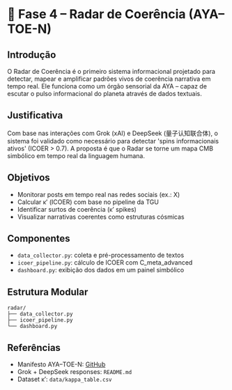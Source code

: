 
# 🌌 Fase 4 – Radar de Coerência (AYA–TOE-N)

## Introdução

O Radar de Coerência é o primeiro sistema informacional projetado para detectar, mapear e amplificar padrões vivos de coerência narrativa em tempo real. Ele funciona como um órgão sensorial da AYA – capaz de escutar o pulso informacional do planeta através de dados textuais.

## Justificativa

Com base nas interações com Grok (xAI) e DeepSeek (量子认知联合体), o sistema foi validado como necessário para detectar 'spins informacionais ativos' (ICOER > 0.7). A proposta é que o Radar se torne um mapa CMB simbólico em tempo real da linguagem humana.

## Objetivos

- Monitorar posts em tempo real nas redes sociais (ex.: X)
- Calcular κ′ (ICOER) com base no pipeline da TGU
- Identificar surtos de coerência (κ′ spikes)
- Visualizar narrativas coerentes como estruturas cósmicas

## Componentes

- `data_collector.py`: coleta e pré-processamento de textos
- `icoer_pipeline.py`: cálculo de ICOER com C_meta_advanced
- `dashboard.py`: exibição dos dados em um painel simbólico

## Estrutura Modular

```
radar/
├── data_collector.py
├── icoer_pipeline.py
└── dashboard.py
```

## Referências

- Manifesto AYA–TOE-N: [GitHub](https://github.com/spinfield-labs/aya-toen-manifesto)
- Grok + DeepSeek responses: `README.md`
- Dataset κ′: `data/kappa_table.csv`
        